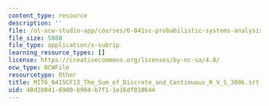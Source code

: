 ```yaml
---
content_type: resource
description: ''
file: /ol-ocw-studio-app/courses/6-041sc-probabilistic-systems-analysis-and-applied-probability-fall-2013/48d2b0416900b984b7f11e16df010644_MIT6_041SCF13_The_Sum_of_Discrete_and_Continuous_R_V_S_300k.srt
file_size: 5888
file_type: application/x-subrip
learning_resource_types: []
license: https://creativecommons.org/licenses/by-nc-sa/4.0/
ocw_type: OCWFile
resourcetype: Other
title: MIT6_041SCF13_The_Sum_of_Discrete_and_Continuous_R_V_S_300k.srt
uid: 48d2b041-6900-b984-b7f1-1e16df010644
---
```

